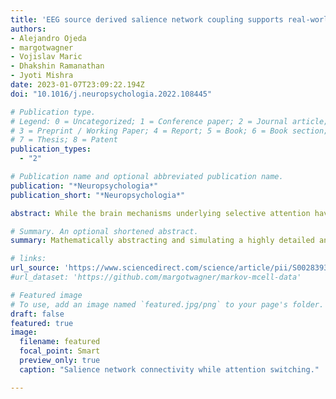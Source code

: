 ```yaml
---
title: 'EEG source derived salience network coupling supports real-world attention switching'
authors:
- Alejandro Ojeda
- margotwagner
- Vojislav Maric
- Dhakshin Ramanathan
- Jyoti Mishra
date: 2023-01-07T23:09:22.194Z
doi: "10.1016/j.neuropsychologia.2022.108445"

# Publication type.
# Legend: 0 = Uncategorized; 1 = Conference paper; 2 = Journal article;
# 3 = Preprint / Working Paper; 4 = Report; 5 = Book; 6 = Book section;
# 7 = Thesis; 8 = Patent
publication_types:
  - "2"

# Publication name and optional abbreviated publication name.
publication: "*Neuropsychologia*"
publication_short: "*Neuropsychologia*"

abstract: While the brain mechanisms underlying selective attention have been studied in great detail in controlled laboratory settings, it is less clear how these processes function in the context of a real-world self-paced task. Here, we investigated engagement on a real-world computerized task equivalent to a standard academic test that consisted of solving high-school level problems in a self-paced manner. In this task, we used EEG-source derived estimates of effective coupling between brain sources to characterize the neural mechanisms underlying switches of sustained attention from the attentive on-task state to the distracted off-task state. Specifically, since the salience network has been implicated in sustained attention and attention switching, we conducted a hypothesis-driven analysis of effective coupling between the core nodes of the salience network, the anterior insula (AI) and the anterior cingulate cortex (ACC). As per our hypothesis, we found an increase in AI - > ACC effective coupling that occurs during the transitions of attention from on-task focused to off-task distracted state. This research may inform the development of future neural function-targeted brain-computer interfaces to enhance sustained attention.

# Summary. An optional shortened abstract.
summary: Mathematically abstracting and simulating a highly detailed and biophysically realistic 3D reaction-diffusion model of a chemical synapse to a compact internal state space representation for efficient large scale models of synaptic learning and dynamics in software and hardware.

# links:
url_source: 'https://www.sciencedirect.com/science/article/pii/S0028393222003049?via%3Dihub'
#url_dataset: 'https://github.com/margotwagner/markov-mcell-data'

# Featured image
# To use, add an image named `featured.jpg/png` to your page's folder. 
draft: false
featured: true
image:
  filename: featured
  focal_point: Smart
  preview_only: true
  caption: "Salience network connectivity while attention switching."

---
```

